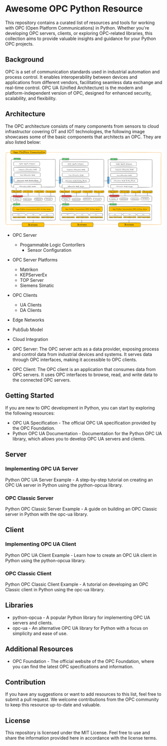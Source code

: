 # Awesome OPC Python Resource

This repository contains a curated list of resources and tools for working with OPC (Open Platform Communications) in Python. Whether you're developing OPC servers, clients, or exploring OPC-related libraries, this collection aims to provide valuable insights and guidance for your Python OPC projects.

## Background

OPC is a set of communication standards used in industrial automation and process control. It enables interoperability between devices and applications from different vendors, facilitating seamless data exchange and real-time control. OPC UA (Unified Architecture) is the modern and platform-independent version of OPC, designed for enhanced security, scalability, and flexibility.

## Architecture

The OPC architecture consists of many components from sensors to cloud infrastructor covering OT and IOT technologies, the following image showcases some of the basic components that architects an OPC. They are also listed below:

![Alt text](image.png)

- OPC Server
    - Progammable Logic Contorllers
        - Sensor Configuration
- OPC Server Platforms
    - Matrikon
    - KEPServerEx
    - TOP Server
    - Siemens Simatic
- OPC Clients
    - UA Clients
    - DA Clients
- Edge Networks
- PubSub Model
- Cloud Integration

- OPC Server: The OPC server acts as a data provider, exposing process and control data from industrial devices and systems. It serves data through OPC interfaces, making it accessible to OPC clients.
- OPC Client: The OPC client is an application that consumes data from OPC servers. It uses OPC interfaces to browse, read, and write data to the connected OPC servers.

## Getting Started

If you are new to OPC development in Python, you can start by exploring the following resources:
- OPC UA Specification - The official OPC UA specification provided by the OPC Foundation.
- Python OPC UA Documentation - Documentation for the Python OPC UA library, which allows you to develop OPC UA servers and clients.

## Server

### Implementing OPC UA Server
Python OPC UA Server Example - A step-by-step tutorial on creating an OPC UA server in Python using the python-opcua library.

### OPC Classic Server
Python OPC Classic Server Example - A guide on building an OPC Classic server in Python with the opc-ua library.

## Client

### Implementing OPC UA Client
Python OPC UA Client Example - Learn how to create an OPC UA client in Python using the python-opcua library.

### OPC Classic Client

Python OPC Classic Client Example - A tutorial on developing an OPC Classic client in Python using the opc-ua library.

## Libraries
- python-opcua - A popular Python library for implementing OPC UA servers and clients.
- opc-ua - An alternative OPC UA library for Python with a focus on simplicity and ease of use.

## Additional Resources
- OPC Foundation - The official website of the OPC Foundation, where you can find the latest OPC specifications and information.

## Contribution
If you have any suggestions or want to add resources to this list, feel free to submit a pull request. We welcome contributions from the OPC community to keep this resource up-to-date and valuable.

## License
This repository is licensed under the MIT License. Feel free to use and share the information provided here in accordance with the license terms.